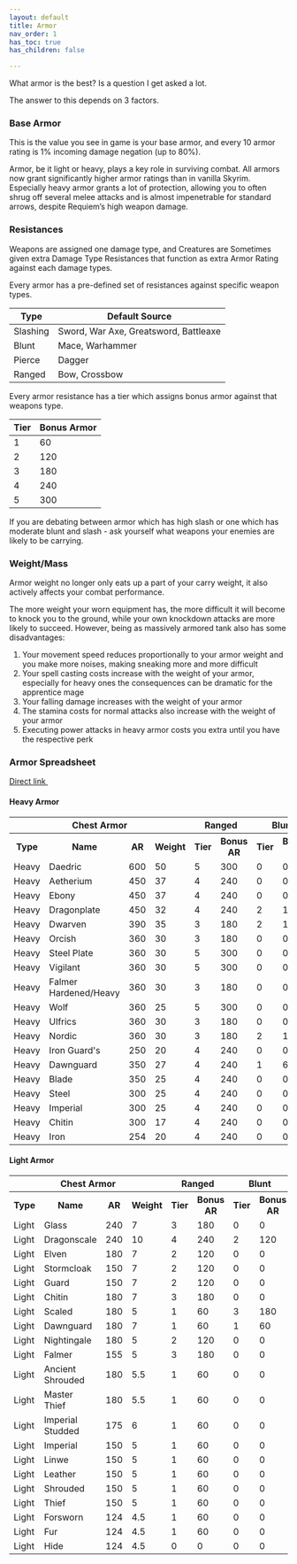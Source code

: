 ```yaml
---
layout: default
title: Armor
nav_order: 1
has_toc: true
has_children: false

---
```


What armor is the best? Is a question I get asked a lot. 

The answer to this depends on 3 factors.

### Base Armor

This is the value you see in game is your base armor, and every 10 armor rating is 1% incoming damage negation (up to 80%).

Armor, be it light or heavy, plays a key role in surviving combat. All armors now grant significantly higher armor ratings than in vanilla Skyrim.
Especially heavy armor grants a lot of protection, allowing you to often shrug off several melee attacks and is almost impenetrable for standard arrows, despite Requiem’s high weapon damage.

### Resistances

Weapons are assigned one damage type, and Creatures are Sometimes given extra Damage Type Resistances that function as extra Armor Rating against each damage types. 

Every armor has a pre-defined set of resistances against specific weapon types.

|Type |	Default Source |
|--|--|
|Slashing |Sword, War Axe, Greatsword, Battleaxe
|Blunt 	|Mace, Warhammer
|Pierce |Dagger
|Ranged |Bow, Crossbow

Every armor resistance has a tier which assigns bonus armor against that weapons type.

|Tier |Bonus Armor|
|--|--|
|1 |60
|2 |120
|3 |180
|4 |240
|5 |300

If you are debating between armor which has high slash or one which has moderate blunt and slash - ask yourself what weapons your enemies are likely to be carrying. 

### Weight/Mass

Armor weight no longer only eats up a part of your carry weight, it also actively affects your combat performance. 

The more weight your worn equipment has, the more difficult it will become to knock you to the ground, while your own knockdown attacks are more likely to succeed. However, being as massively armored tank also has some disadvantages:
1. Your movement speed reduces proportionally to your armor weight and you make more noises, making sneaking more and more difficult
1. Your spell casting costs increase with the weight of your armor, especially for heavy ones the consequences can be dramatic for the apprentice mage
1. Your falling damage increases with the weight of your armor
1. The stamina costs for normal attacks also increase with the weight of your armor
1. Executing power attacks in heavy armor costs you extra until you have the respective perk

### Armor Spreadsheet
<a class="btn btn-pink" href="https://docs.google.com/spreadsheets/d/1rMVLVouumU45jFfmjmWUVjTYY7_wLnrxwmHMi24R9OU/edit?usp=sharing" target="_blank" rel="noopener noreferrer">Direct link <svg viewBox="0 0 24 24" aria-labelledby="svg-external-link-title" width="1em" height="1em"><use xlink:href="#svg-external-link"></use></svg></a>

#### Heavy Armor

<table>
	<tr>
		<th colspan="4">Chest Armor</th>
		<th colspan="2">Ranged</th>
		<th colspan="2">Blunt</th>
		<th colspan="2">Pierce</th>
		<th colspan="2">Slash</th>
		<th rowspan="2">Helmet AR</th>
		<th rowspan="2">Gloves AR</th>
		<th rowspan="2">Boots AR</th>
		<th rowspan="2">Shield AR</th>
		<th rowspan="2">Full set AR</th>
		<th rowspan="2">Full set weight</th>
		<th rowspan="2">Ranged AR</th>
		<th rowspan="2">Blunt AR</th>
		<th rowspan="2">Pierce AR</th>
		<th rowspan="2">Slash AR</th>
	</tr>
    <tr>
        <th>Type</th>
        <th>Name</th>
        <th>AR</th>
        <th>Weight</th>
        <th>Tier</th>
        <th>Bonus AR</th>
        <th>Tier</th>
        <th>Bonus AR</th>
        <th>Tier</th>
        <th>Bonus AR</th>
        <th>Tier</th>
        <th>Bonus AR</th>
    </tr>
    <tr>
        <td>Heavy</td>
        <td>Daedric</td>
        <td>600</td>
        <td>50</td>
        <td>5</td>
        <td>300</td>
        <td>0</td>
        <td>0</td>
        <td>3</td>
        <td>180</td>
        <td>4</td>
        <td>240</td>
        <td>240</td>
        <td>180</td>
        <td>180</td>
        <td>360</td>
        <td>1200</td>
        <td>100</td>
        <td>1500</td>
        <td>1200</td>
        <td>1380</td>
        <td>1440</td>
    </tr>
    <tr>
        <td>Heavy</td>
        <td>Aetherium</td>
        <td>450</td>
        <td>37</td>
        <td>4</td>
        <td>240</td>
        <td>0</td>
        <td>0</td>
        <td>0</td>
        <td>0</td>
        <td>5</td>
        <td>300</td>
        <td>180</td>
        <td>135</td>
        <td>135</td>
        <td>270</td>
        <td>900</td>
        <td>74</td>
        <td>1140</td>
        <td>900</td>
        <td>900</td>
        <td>1200</td>
    </tr>
    <tr>
        <td>Heavy</td>
        <td>Ebony</td>
        <td>450</td>
        <td>37</td>
        <td>4</td>
        <td>240</td>
        <td>0</td>
        <td>0</td>
        <td>0</td>
        <td>0</td>
        <td>5</td>
        <td>300</td>
        <td>180</td>
        <td>135</td>
        <td>135</td>
        <td>270</td>
        <td>900</td>
        <td>74</td>
        <td>1140</td>
        <td>900</td>
        <td>900</td>
        <td>1200</td>
    </tr>
    <tr>
        <td>Heavy</td>
        <td>Dragonplate</td>
        <td>450</td>
        <td>32</td>
        <td>4</td>
        <td>240</td>
        <td>2</td>
        <td>120</td>
        <td>0</td>
        <td>0</td>
        <td>3</td>
        <td>180</td>
        <td>180</td>
        <td>135</td>
        <td>135</td>
        <td>270</td>
        <td>900</td>
        <td>64</td>
        <td>1140</td>
        <td>1020</td>
        <td>900</td>
        <td>1080</td>
    </tr>
    <tr>
        <td>Heavy</td>
        <td>Dwarven</td>
        <td>390</td>
        <td>35</td>
        <td>3</td>
        <td>180</td>
        <td>2</td>
        <td>120</td>
        <td>0</td>
        <td>0</td>
        <td>3</td>
        <td>180</td>
        <td>156</td>
        <td>117</td>
        <td>117</td>
        <td>234</td>
        <td>780</td>
        <td>70</td>
        <td>960</td>
        <td>900</td>
        <td>780</td>
        <td>960</td>
    </tr>
    <tr>
        <td>Heavy</td>
        <td>Orcish</td>
        <td>360</td>
        <td>30</td>
        <td>3</td>
        <td>180</td>
        <td>0</td>
        <td>0</td>
        <td>0</td>
        <td>0</td>
        <td>5</td>
        <td>300</td>
        <td>144</td>
        <td>108</td>
        <td>108</td>
        <td>216</td>
        <td>720</td>
        <td>60</td>
        <td>900</td>
        <td>720</td>
        <td>720</td>
        <td>1020</td>
    </tr>
    <tr>
        <td>Heavy</td>
        <td>Steel Plate</td>
        <td>360</td>
        <td>30</td>
        <td>5</td>
        <td>300</td>
        <td>0</td>
        <td>0</td>
        <td>0</td>
        <td>0</td>
        <td>3</td>
        <td>180</td>
        <td>144</td>
        <td>108</td>
        <td>108</td>
        <td>216</td>
        <td>720</td>
        <td>60</td>
        <td>1020</td>
        <td>720</td>
        <td>720</td>
        <td>900</td>
    </tr>
    <tr>
        <td>Heavy</td>
        <td>Vigilant </td>
        <td>360</td>
        <td>30</td>
        <td>5</td>
        <td>300</td>
        <td>0</td>
        <td>0</td>
        <td>0</td>
        <td>0</td>
        <td>3</td>
        <td>180</td>
        <td>144</td>
        <td>108</td>
        <td>108</td>
        <td>216</td>
        <td>720</td>
        <td>60</td>
        <td>1020</td>
        <td>720</td>
        <td>720</td>
        <td>900</td>
    </tr>
    <tr>
        <td>Heavy</td>
        <td>Falmer Hardened/Heavy</td>
        <td>360</td>
        <td>30</td>
        <td>3</td>
        <td>180</td>
        <td>0</td>
        <td>0</td>
        <td>0</td>
        <td>0</td>
        <td>5</td>
        <td>300</td>
        <td>144</td>
        <td>108</td>
        <td>108</td>
        <td>216</td>
        <td>720</td>
        <td>60</td>
        <td>900</td>
        <td>720</td>
        <td>720</td>
        <td>1020</td>
    </tr>
    <tr>
        <td>Heavy</td>
        <td>Wolf</td>
        <td>360</td>
        <td>25</td>
        <td>5</td>
        <td>300</td>
        <td>0</td>
        <td>0</td>
        <td>0</td>
        <td>0</td>
        <td>3</td>
        <td>180</td>
        <td>144</td>
        <td>108</td>
        <td>108</td>
        <td>216</td>
        <td>720</td>
        <td>50</td>
        <td>1020</td>
        <td>720</td>
        <td>720</td>
        <td>900</td>
    </tr>
    <tr>
        <td>Heavy</td>
        <td>Ulfrics</td>
        <td>360</td>
        <td>30</td>
        <td>3</td>
        <td>180</td>
        <td>0</td>
        <td>0</td>
        <td>0</td>
        <td>0</td>
        <td>2</td>
        <td>120</td>
        <td>144</td>
        <td>108</td>
        <td>108</td>
        <td>216</td>
        <td>720</td>
        <td>60</td>
        <td>900</td>
        <td>720</td>
        <td>720</td>
        <td>840</td>
    </tr>
    <tr>
        <td>Heavy</td>
        <td>Nordic</td>
        <td>360</td>
        <td>30</td>
        <td>3</td>
        <td>180</td>
        <td>2</td>
        <td>120</td>
        <td>0</td>
        <td>0</td>
        <td>2</td>
        <td>120</td>
        <td>144</td>
        <td>108</td>
        <td>108</td>
        <td>216</td>
        <td>720</td>
        <td>60</td>
        <td>900</td>
        <td>840</td>
        <td>720</td>
        <td>840</td>
    </tr>
    <tr>
        <td>Heavy</td>
        <td>Iron Guard's</td>
        <td>250</td>
        <td>20</td>
        <td>4</td>
        <td>240</td>
        <td>0</td>
        <td>0</td>
        <td>2</td>
        <td>120</td>
        <td>3</td>
        <td>180</td>
        <td>102</td>
        <td>77</td>
        <td>77</td>
        <td>153</td>
        <td>506</td>
        <td>40</td>
        <td>746</td>
        <td>506</td>
        <td>626</td>
        <td>686</td>
    </tr>
    <tr>
        <td>Heavy</td>
        <td>Dawnguard</td>
        <td>350</td>
        <td>27</td>
        <td>4</td>
        <td>240</td>
        <td>1</td>
        <td>60</td>
        <td>0</td>
        <td>0</td>
        <td>0</td>
        <td>0</td>
        <td>140</td>
        <td>105</td>
        <td>105</td>
        <td>210</td>
        <td>700</td>
        <td>55</td>
        <td>940</td>
        <td>760</td>
        <td>700</td>
        <td>700</td>
    </tr>
    <tr>
        <td>Heavy</td>
        <td>Blade</td>
        <td>350</td>
        <td>25</td>
        <td>4</td>
        <td>240</td>
        <td>0</td>
        <td>0</td>
        <td>1</td>
        <td>60</td>
        <td>1</td>
        <td>60</td>
        <td>140</td>
        <td>105</td>
        <td>105</td>
        <td>210</td>
        <td>700</td>
        <td>50</td>
        <td>940</td>
        <td>700</td>
        <td>760</td>
        <td>760</td>
    </tr>
    <tr>
        <td>Heavy</td>
        <td>Steel</td>
        <td>300</td>
        <td>25</td>
        <td>4</td>
        <td>240</td>
        <td>0</td>
        <td>0</td>
        <td>0</td>
        <td>0</td>
        <td>0</td>
        <td>0</td>
        <td>120</td>
        <td>90</td>
        <td>90</td>
        <td>180</td>
        <td>600</td>
        <td>50</td>
        <td>840</td>
        <td>600</td>
        <td>600</td>
        <td>600</td>
    </tr>
    <tr>
        <td>Heavy</td>
        <td>Imperial</td>
        <td>300</td>
        <td>25</td>
        <td>4</td>
        <td>240</td>
        <td>0</td>
        <td>0</td>
        <td>0</td>
        <td>0</td>
        <td>0</td>
        <td>0</td>
        <td>120</td>
        <td>90</td>
        <td>90</td>
        <td>180</td>
        <td>600</td>
        <td>50</td>
        <td>840</td>
        <td>600</td>
        <td>600</td>
        <td>600</td>
    </tr>
    <tr>
        <td>Heavy</td>
        <td>Chitin</td>
        <td>300</td>
        <td>17</td>
        <td>4</td>
        <td>240</td>
        <td>0</td>
        <td>0</td>
        <td>0</td>
        <td>0</td>
        <td>0</td>
        <td>0</td>
        <td>120</td>
        <td>90</td>
        <td>90</td>
        <td>180</td>
        <td>600</td>
        <td>34</td>
        <td>840</td>
        <td>600</td>
        <td>600</td>
        <td>600</td>
    </tr>
    <tr>
        <td>Heavy</td>
        <td>Iron</td>
        <td>254</td>
        <td>20</td>
        <td>4</td>
        <td>240</td>
        <td>0</td>
        <td>0</td>
        <td>0</td>
        <td>0</td>
        <td>0</td>
        <td>0</td>
        <td>102</td>
        <td>77</td>
        <td>77</td>
        <td>153</td>
        <td>510</td>
        <td>40</td>
        <td>750</td>
        <td>510</td>
        <td>510</td>
        <td>510</td>
    </tr>
</table>

#### Light Armor
	
<table>
	<tr>
		<th colspan="4">Chest Armor</th>
		<th colspan="2">Ranged</th>
		<th colspan="2">Blunt</th>
		<th colspan="2">Pierce</th>
		<th colspan="2">Slash</th>
		<th rowspan="2">Helmet AR</th>
		<th rowspan="2">Gloves AR</th>
		<th rowspan="2">Boots AR</th>
		<th rowspan="2">Shield AR</th>
		<th rowspan="2">Full set AR</th>
		<th rowspan="2">Full set weight</th>
		<th rowspan="2">Ranged AR</th>
		<th rowspan="2">Blunt AR</th>
		<th rowspan="2">Pierce AR</th>
		<th rowspan="2">Slash AR</th>
	</tr>
    <tr>
        <th>Type</th>
        <th>Name</th>
        <th>AR</th>
        <th>Weight</th>
        <th>Tier</th>
        <th>Bonus AR</th>
        <th>Tier</th>
        <th>Bonus AR</th>
        <th>Tier</th>
        <th>Bonus AR</th>
        <th>Tier</th>
        <th>Bonus AR</th>
    </tr>
    <tr>
        <td>Light</td>
        <td>Glass</td>
        <td>240</td>
        <td>7</td>
        <td>3</td>
        <td>180</td>
        <td>0</td>
        <td>0</td>
        <td>0</td>
        <td>0</td>
        <td>2</td>
        <td>120</td>
        <td>96</td>
        <td>72</td>
        <td>72</td>
        <td>144</td>
        <td>480</td>
        <td>14</td>
        <td>660</td>
        <td>480</td>
        <td>480</td>
        <td>600</td>
    </tr>
    <tr>
        <td>Light</td>
        <td>Dragonscale</td>
        <td>240</td>
        <td>10</td>
        <td>4</td>
        <td>240</td>
        <td>2</td>
        <td>120</td>
        <td>0</td>
        <td>0</td>
        <td>3</td>
        <td>180</td>
        <td>96</td>
        <td>72</td>
        <td>72</td>
        <td>144</td>
        <td>480</td>
        <td>20</td>
        <td>720</td>
        <td>600</td>
        <td>480</td>
        <td>660</td>
    </tr>
    <tr>
        <td>Light</td>
        <td>Elven</td>
        <td>180</td>
        <td>7</td>
        <td>2</td>
        <td>120</td>
        <td>0</td>
        <td>0</td>
        <td>0</td>
        <td>0</td>
        <td>3</td>
        <td>180</td>
        <td>72</td>
        <td>54</td>
        <td>54</td>
        <td>108</td>
        <td>360</td>
        <td>14</td>
        <td>480</td>
        <td>360</td>
        <td>360</td>
        <td>540</td>
    </tr>
    <tr>
        <td>Light</td>
        <td>Stormcloak</td>
        <td>150</td>
        <td>7</td>
        <td>2</td>
        <td>120</td>
        <td>0</td>
        <td>0</td>
        <td>2</td>
        <td>120</td>
        <td>3</td>
        <td>180</td>
        <td>60</td>
        <td>45</td>
        <td>45</td>
        <td>90</td>
        <td>300</td>
        <td>14</td>
        <td>420</td>
        <td>300</td>
        <td>420</td>
        <td>480</td>
    </tr>
    <tr>
        <td>Light</td>
        <td>Guard</td>
        <td>150</td>
        <td>7</td>
        <td>2</td>
        <td>120</td>
        <td>0</td>
        <td>0</td>
        <td>2</td>
        <td>120</td>
        <td>3</td>
        <td>180</td>
        <td>60</td>
        <td>45</td>
        <td>45</td>
        <td>90</td>
        <td>300</td>
        <td>14</td>
        <td>420</td>
        <td>300</td>
        <td>420</td>
        <td>480</td>
    </tr>
    <tr>
        <td>Light</td>
        <td>Chitin</td>
        <td>180</td>
        <td>7</td>
        <td>3</td>
        <td>180</td>
        <td>0</td>
        <td>0</td>
        <td>0</td>
        <td>0</td>
        <td>1</td>
        <td>60</td>
        <td>72</td>
        <td>54</td>
        <td>54</td>
        <td>108</td>
        <td>360</td>
        <td>14</td>
        <td>540</td>
        <td>360</td>
        <td>360</td>
        <td>420</td>
    </tr>
    <tr>
        <td>Light</td>
        <td>Scaled</td>
        <td>180</td>
        <td>5</td>
        <td>1</td>
        <td>60</td>
        <td>3</td>
        <td>180</td>
        <td>3</td>
        <td>180</td>
        <td>0</td>
        <td>0</td>
        <td>72</td>
        <td>54</td>
        <td>54</td>
        <td>108</td>
        <td>360</td>
        <td>10</td>
        <td>420</td>
        <td>540</td>
        <td>540</td>
        <td>360</td>
    </tr>
    <tr>
        <td>Light</td>
        <td>Dawnguard</td>
        <td>180</td>
        <td>7</td>
        <td>1</td>
        <td>60</td>
        <td>1</td>
        <td>60</td>
        <td>0</td>
        <td>0</td>
        <td>1</td>
        <td>60</td>
        <td>72</td>
        <td>54</td>
        <td>54</td>
        <td>108</td>
        <td>360</td>
        <td>14</td>
        <td>420</td>
        <td>420</td>
        <td>360</td>
        <td>420</td>
    </tr>
    <tr>
        <td>Light</td>
        <td>Nightingale</td>
        <td>180</td>
        <td>5</td>
        <td>2</td>
        <td>120</td>
        <td>0</td>
        <td>0</td>
        <td>0</td>
        <td>0</td>
        <td>1</td>
        <td>60</td>
        <td>72</td>
        <td>54</td>
        <td>54</td>
        <td>108</td>
        <td>360</td>
        <td>10</td>
        <td>480</td>
        <td>360</td>
        <td>360</td>
        <td>420</td>
    </tr>
    <tr>
        <td>Light</td>
        <td>Falmer</td>
        <td>155</td>
        <td>5</td>
        <td>3</td>
        <td>180</td>
        <td>0</td>
        <td>0</td>
        <td>0</td>
        <td>0</td>
        <td>0</td>
        <td>0</td>
        <td>62</td>
        <td>46.5</td>
        <td>46.5</td>
        <td>93</td>
        <td>310</td>
        <td>10</td>
        <td>490</td>
        <td>310</td>
        <td>310</td>
        <td>310</td>
    </tr>
    <tr>
        <td>Light</td>
        <td>Ancient Shrouded</td>
        <td>180</td>
        <td>5.5</td>
        <td>1</td>
        <td>60</td>
        <td>0</td>
        <td>0</td>
        <td>0</td>
        <td>0</td>
        <td>1</td>
        <td>60</td>
        <td>72</td>
        <td>54</td>
        <td>54</td>
        <td>108</td>
        <td>360</td>
        <td>11</td>
        <td>420</td>
        <td>360</td>
        <td>360</td>
        <td>420</td>
    </tr>
    <tr>
        <td>Light</td>
        <td>Master Thief</td>
        <td>180</td>
        <td>5.5</td>
        <td>1</td>
        <td>60</td>
        <td>0</td>
        <td>0</td>
        <td>0</td>
        <td>0</td>
        <td>1</td>
        <td>60</td>
        <td>72</td>
        <td>54</td>
        <td>54</td>
        <td>108</td>
        <td>360</td>
        <td>11</td>
        <td>420</td>
        <td>360</td>
        <td>360</td>
        <td>420</td>
    </tr>
    <tr>
        <td>Light</td>
        <td>Imperial Studded</td>
        <td>175</td>
        <td>6</td>
        <td>1</td>
        <td>60</td>
        <td>0</td>
        <td>0</td>
        <td>0</td>
        <td>0</td>
        <td>1</td>
        <td>60</td>
        <td>70</td>
        <td>52.5</td>
        <td>52.5</td>
        <td>105</td>
        <td>350</td>
        <td>12</td>
        <td>410</td>
        <td>350</td>
        <td>350</td>
        <td>410</td>
    </tr>
    <tr>
        <td>Light</td>
        <td>Imperial</td>
        <td>150</td>
        <td>5</td>
        <td>1</td>
        <td>60</td>
        <td>0</td>
        <td>0</td>
        <td>0</td>
        <td>0</td>
        <td>1</td>
        <td>60</td>
        <td>60</td>
        <td>45</td>
        <td>45</td>
        <td>90</td>
        <td>300</td>
        <td>10</td>
        <td>360</td>
        <td>300</td>
        <td>300</td>
        <td>360</td>
    </tr>
    <tr>
        <td>Light</td>
        <td>Linwe</td>
        <td>150</td>
        <td>5</td>
        <td>1</td>
        <td>60</td>
        <td>0</td>
        <td>0</td>
        <td>0</td>
        <td>0</td>
        <td>1</td>
        <td>60</td>
        <td>60</td>
        <td>45</td>
        <td>45</td>
        <td>90</td>
        <td>300</td>
        <td>10</td>
        <td>360</td>
        <td>300</td>
        <td>300</td>
        <td>360</td>
    </tr>
    <tr>
        <td>Light</td>
        <td>Leather</td>
        <td>150</td>
        <td>5</td>
        <td>1</td>
        <td>60</td>
        <td>0</td>
        <td>0</td>
        <td>0</td>
        <td>0</td>
        <td>1</td>
        <td>60</td>
        <td>60</td>
        <td>45</td>
        <td>45</td>
        <td>90</td>
        <td>300</td>
        <td>10</td>
        <td>360</td>
        <td>300</td>
        <td>300</td>
        <td>360</td>
    </tr>
    <tr>
        <td>Light</td>
        <td>Shrouded</td>
        <td>150</td>
        <td>5</td>
        <td>1</td>
        <td>60</td>
        <td>0</td>
        <td>0</td>
        <td>0</td>
        <td>0</td>
        <td>1</td>
        <td>60</td>
        <td>60</td>
        <td>45</td>
        <td>45</td>
        <td>90</td>
        <td>300</td>
        <td>10</td>
        <td>360</td>
        <td>300</td>
        <td>300</td>
        <td>360</td>
    </tr>
    <tr>
        <td>Light</td>
        <td>Thief</td>
        <td>150</td>
        <td>5</td>
        <td>1</td>
        <td>60</td>
        <td>0</td>
        <td>0</td>
        <td>0</td>
        <td>0</td>
        <td>1</td>
        <td>60</td>
        <td>60</td>
        <td>45</td>
        <td>45</td>
        <td>90</td>
        <td>300</td>
        <td>10</td>
        <td>360</td>
        <td>300</td>
        <td>300</td>
        <td>360</td>
    </tr>
    <tr>
        <td>Light</td>
        <td>Forsworn</td>
        <td>124</td>
        <td>4.5</td>
        <td>1</td>
        <td>60</td>
        <td>0</td>
        <td>0</td>
        <td>0</td>
        <td>0</td>
        <td>0</td>
        <td>0</td>
        <td>50</td>
        <td>38</td>
        <td>38</td>
        <td>75</td>
        <td>250</td>
        <td>9</td>
        <td>310</td>
        <td>250</td>
        <td>250</td>
        <td>250</td>
    </tr>
    <tr>
        <td>Light</td>
        <td>Fur</td>
        <td>124</td>
        <td>4.5</td>
        <td>1</td>
        <td>60</td>
        <td>0</td>
        <td>0</td>
        <td>0</td>
        <td>0</td>
        <td>0</td>
        <td>0</td>
        <td>50</td>
        <td>38</td>
        <td>38</td>
        <td>75</td>
        <td>250</td>
        <td>9</td>
        <td>310</td>
        <td>250</td>
        <td>250</td>
        <td>250</td>
    </tr>
    <tr>
        <td>Light</td>
        <td>Hide</td>
        <td>124</td>
        <td>4.5</td>
        <td>0</td>
        <td>0</td>
        <td>0</td>
        <td>0</td>
        <td>0</td>
        <td>0</td>
        <td>0</td>
        <td>0</td>
        <td>50</td>
        <td>38</td>
        <td>38</td>
        <td>75</td>
        <td>250</td>
        <td>9</td>
        <td>250</td>
        <td>250</td>
        <td>250</td>
        <td>250</td>
    </tr>
</table>


